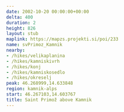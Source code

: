 ```yaml
---
date: 2002-10-20 00:00:00+00:00
delta: 400
duration: 2
height: 826
layout: stub
maplink: https://mapzs.projekti.si/poi/233
name: svPrimoz_Kamnik
nearby:
- /hikes/velikaplanina
- /hikes/kamniskivrh
- /hikes/konj
- /hikes/kamniskosedlo
- /hikes/okreselj
peak: 46.268999,14.633848
region: kamnik-alps
start: 46.267103,14.603767
title: Saint Primož above Kamnik
---
```

